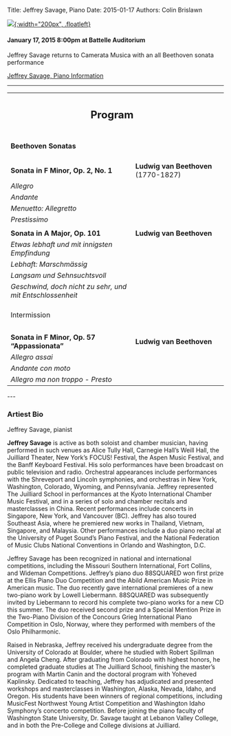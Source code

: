 Title: Jeffrey Savage, Piano 
Date: 2015-01-17
Authors: Colin Brislawn


[![ ]({filename}/images/2014-2015/JeffreySavage200.jpg){:width="200px", .floatleft}]({filename}./JeffreySavage.md)

#### January 17, 2015 8:00pm at Battelle Auditorium

Jeffrey Savage returns to Camerata Musica with an all Beethoven sonata performance

[Jeffrey Savage, Piano Information](http://libarts.wsu.edu/music/faculty-staff/jrsavage/)

---

<table style="clear: both">
	<tr>
	<td align="center" colspan="2"><h2>Program</h2></td><td></td>
	</tr>
	<tr>
	  <td><h4><b>Beethoven Sonatas</b></h4></td><td></td>
	</tr>
	<tr>
	  <td width="480"><b>Sonata in F Minor, Op. 2, No. 1</b></td>
	  <td width="320" class="right"><b>Ludwig van Beethoven</b> (1770-1827)</td>
	</tr>
	<tr>
	  <td class="smallindent"><i>Allegro</i></td>
	  <td></td>
	</tr>
	<tr>
	  <td class="smallindent"><i>Andante</i></td>
	  <td></td>
	</tr>
	<tr>
	  <td class="smallindent"><i>Menuetto: Allegretto</i></td>
	  <td></td>
	</tr>
	<tr>
	  <td class="smallindent"><i>Prestissimo</i></td>
	  <td></td>
	</tr>
	<tr><td></td></tr>
	<tr>
	  <td width="480"><b>Sonata in A Major, Op. 101</b></td>
	  <td width="320" class="right"><b>Ludwig van Beethoven</b></td>
	</tr>
	<tr>
	  <td class="smallindent"><i>Etwas lebhaft und mit innigsten Empfindung</i></td>
	  <td></td>
	</tr>
	<tr>
	  <td class="smallindent"><i>Lebhaft: Marschmässig</i></td>
	  <td></td>
	</tr>
	<tr>
	  <td class="smallindent"><i>Langsam und Sehnsuchtsvoll</i></td>
	  <td></td>
	</tr>
	<tr>
	  <td class="smallindent"><i>Geschwind, doch nicht zu sehr, und mit Entschlossenheit</i></td>
	  <td></td>
	</tr>
	<tr>
	 <td colspan="2" class="center">
		<br>
		<div class="smallheading">Intermission
		</div><br></td>
	</tr>
	<tr><td></td></tr>
	<tr>
	  <td width="480"><b>Sonata in F Minor, Op. 57 “Appassionata”</b></td>
	  <td width="320" class="right"><b>Ludwig van Beethoven</b></td>
	</tr>
	<tr>
	  <td class="smallindent"><i>Allegro assai</i></td>
	  <td></td>
	</tr>
	<tr>
	  <td class="smallindent"><i>Andante con moto</i></td>
	  <td></td>
	</tr>
	<tr>
	  <td class="smallindent"><i>Allegro ma non troppo - Presto</i></td>
	  <td></td>
	</tr>
</table>
---

### Artiest Bio

Jeffrey Savage, pianist

**Jeffrey Savage** is active as both soloist and chamber musician, having performed in such venues as Alice Tully Hall, Carnegie Hall’s Weill Hall, the Juilliard Theater, New York’s FOCUS! Festival, the Aspen Music Festival, and the Banff Keyboard Festival. His solo performances have been broadcast on public television and radio. Orchestral appearances include performances with the Shreveport and Lincoln symphonies, and orchestras in New York, Washington, Colorado, Wyoming, and Pennsylvania. Jeffrey represented The Juilliard School in performances at the Kyoto International Chamber Music Festival, and in a series of solo and chamber recitals and masterclasses in China. Recent performances include concerts in Singapore, New York, and Vancouver (BC). Jeffrey has also toured Southeast Asia, where he premiered new works in Thailand, Vietnam, Singapore, and Malaysia. Other performances include a duo piano recital at the University of Puget Sound’s Piano Festival, and the National Federation of Music Clubs National Conventions in Orlando and Washington, D.C.

Jeffrey Savage has been recognized in national and international competitions, including the Missouri Southern International, Fort Collins, and Wideman Competitions. Jeffrey’s piano duo 88SQUARED won first prize at the Ellis Piano Duo Competition and the Abild American Music Prize in American music. The duo recently gave international premieres of a new two-piano work by Lowell Liebermann. 88SQUARED was subsequently invited by Liebermann to record his complete two-piano works for a new CD this summer. The duo received second prize and a Special Mention Prize in the Two-Piano Division of the Concours Grieg International Piano Competition in Oslo, Norway, where they performed with members of the Oslo Philharmonic.

Raised in Nebraska, Jeffrey received his undergraduate degree from the University of Colorado at Boulder, where he studied with Robert Spillman and Angela Cheng. After graduating from Colorado with highest honors, he completed graduate studies at The Juilliard School, finishing the master’s program with Martin Canin and the doctoral program with Yoheved Kaplinsky. Dedicated to teaching, Jeffrey has adjudicated and presented workshops and masterclasses in Washington, Alaska, Nevada, Idaho, and Oregon. His students have been winners of regional competitions, including MusicFest Northwest Young Artist Competition and Washington Idaho Symphony’s concerto competition. Before joining the piano faculty of Washington State University, Dr. Savage taught at Lebanon Valley College, and in both the Pre-College and College divisions at Juilliard. 

